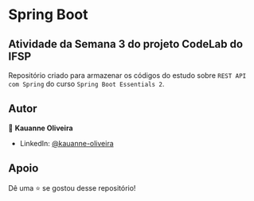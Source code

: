 # Spring Boot 

## Atividade da Semana 3 do projeto CodeLab do IFSP

Repositório criado para armazenar os códigos do estudo sobre `REST API com Spring` do curso `Spring Boot Essentials 2`. 

##  Autor

👤 **Kauanne Oliveira**

- LinkedIn: [ @kauanne-oliveira ](https://linkedin.com/in/kauanne-oliveira-13a788259)

##  Apoio

Dê uma ⭐️ se gostou desse repositório!
